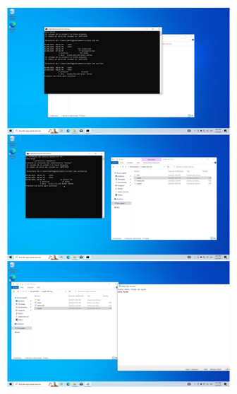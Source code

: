 ![Ejecucion helloworld.bat](imagenes/hello_world.png)
![Ejecucion create.bat](imagenes/create.png)
![Ejecucion create.bat](imagenes/mytext.png)
